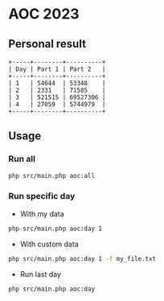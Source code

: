 # AOC 2023
## Personal result
```
+-----+--------+----------+
| Day | Part 1 | Part 2   |
+-----+--------+----------+
| 1   | 54644  | 53348    |
| 2   | 2331   | 71585    |
| 3   | 521515 | 69527306 |
| 4   | 27059  | 5744979  |
+-----+--------+----------+
```

## Usage
### Run all
```sh
php src/main.php aoc:all
```
### Run specific day
- With my data
```sh
php src/main.php aoc:day 1
```
- With custom data
```sh
php src/main.php aoc:day 1 -f my_file.txt
```
- Run last day
```sh
php src/main.php aoc:day
```